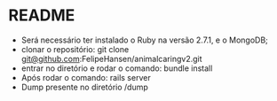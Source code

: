 # README

* Será necessário ter instalado o Ruby na versão 2.7.1, e o MongoDB;
* clonar o repositório: git clone git@github.com:FelipeHansen/animalcaringv2.git
* entrar no diretório e rodar o comando: bundle install
* Após rodar o comando: rails server
* Dump presente no diretório /dump

